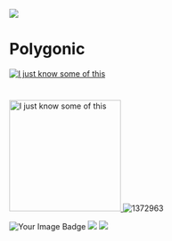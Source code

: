 ![](https://komarev.com/ghpvc/?username=your-github-username&color=blueviolet)

# Polygonic
[![I just know some of this](https://skillicons.dev/icons?i=debian,kali,linux,bash,python,redhat,vim,neovim,nano)](https://skillicons.dev)
#
<a href="https://skillicons.dev"> <img src="https://skillicons.dev/icons?i=java,html,css,discord,github" alt="I just know some of this" width="200" />
</a>
![1372963](https://github-profile-trophy.vercel.app/?username=Polygonic&theme=dracula)


<img src="https://tryhackme-badges.s3.amazonaws.com/DocLynx.png" alt="Your Image Badge" />
<img src="https://www.codewars.com/users/Polygonic/badges/large" />

<img src="https://assets.tryhackme.com/room-badges/378e458a7619aaeccd45263d4fce4fc3.png" />


